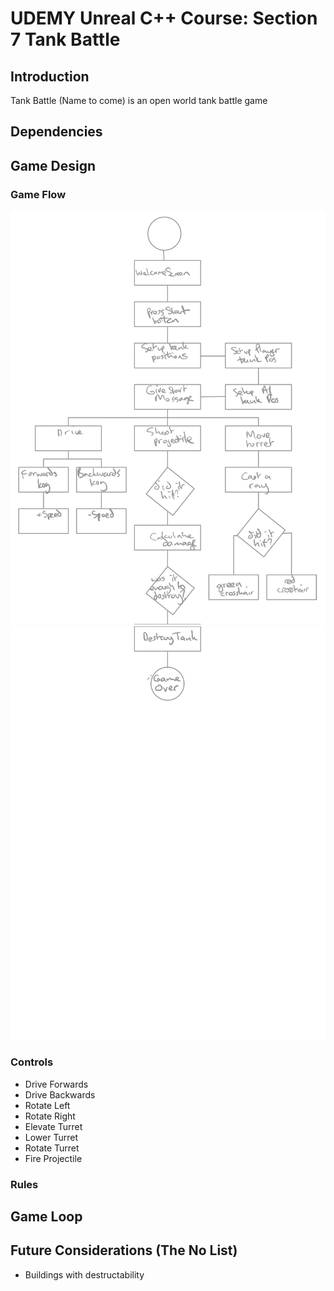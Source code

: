 # UDEMY Unreal C++ Course: Section 7 Tank Battle

## Introduction

Tank Battle (Name to come) is an open world tank battle game

## Dependencies

## Game Design

### Game Flow

![Diagram 1](docs/diagram1.png)
![Diagram 2](docs/diagram2.png)

### Controls

* Drive Forwards
* Drive Backwards
* Rotate Left
* Rotate Right
* Elevate Turret
* Lower Turret
* Rotate Turret
* Fire Projectile

### Rules

## Game Loop



## Future Considerations (The No List)

* Buildings with destructability
